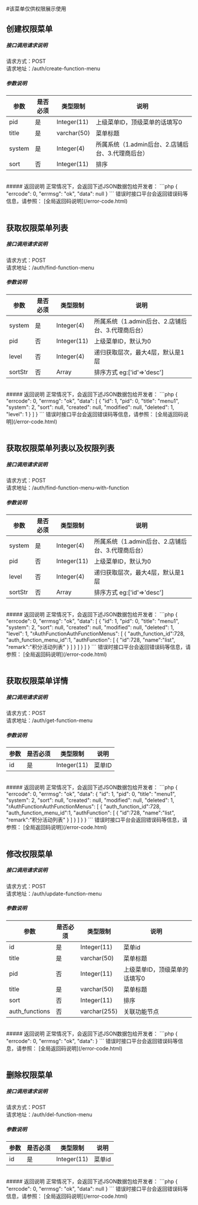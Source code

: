 #该菜单仅供权限展示使用
## __创建权限菜单__
##### 接口调用请求说明
请求方式：POST
<br  />
请求地址：/auth/create-function-menu
<br  />
##### 参数说明
| 参数 | 是否必须 | 类型限制 | 说明 |
| -- | -- | -- | -- |
| pid|是|Integer(11)|上级菜单ID，顶级菜单的话填写0|
| title|是|varchar(50)|菜单标题|
| system|是|Integer(4)|所属系统（1.admin后台、2.店铺后台、3.代理商后台）|
| sort|否|Integer(11)|排序|

<br  />
##### 返回说明
正常情况下，会返回下述JSON数据包给开发者：
```php
{
    "errcode": 0,
    "errmsg": "ok",
    "data": null
}
```
错误时接口平台会返回错误码等信息，请参照：
[全局返回码说明](/error-code.html)
<br  /><br  />


## __获取权限菜单列表__
##### 接口调用请求说明
请求方式：POST
<br  />
请求地址：/auth/find-function-menu
<br  />
##### 参数说明
| 参数 | 是否必须 | 类型限制 | 说明 |
| -- | -- | -- | -- |
| system|是|Integer(4)|所属系统（1.admin后台、2.店铺后台、3.代理商后台）|
| pid|否|Integer(11)|上级菜单ID，默认为0|
| level | 否 | Integer(4) | 递归获取层次，最大4层，默认是1层 |
| sortStr | 否 | Array | 排序方式 eg:['id'=>'desc'] |

<br  />
##### 返回说明
正常情况下，会返回下述JSON数据包给开发者：
```php
{
    "errcode": 0,
    "errmsg": "ok",
    "data": [
        {
            "id": 1,
            "pid": 0,
            "title": "menu1",
            "system": 2,
            "sort": null,
            "created": null,
            "modified": null,
            "deleted": 1,
            "level": 1
        }
    ]
}
```
错误时接口平台会返回错误码等信息，请参照：
[全局返回码说明](/error-code.html)
<br  /><br  />


## __获取权限菜单列表以及权限列表__
##### 接口调用请求说明
请求方式：POST
<br  />
请求地址：/auth/find-function-menu-with-function
<br  />
##### 参数说明
| 参数 | 是否必须 | 类型限制 | 说明 |
| -- | -- | -- | -- |
| system|是|Integer(4)|所属系统（1.admin后台、2.店铺后台、3.代理商后台）|
| pid|否|Integer(11)|上级菜单ID，默认为0|
| level | 否 | Integer(4) | 递归获取层次，最大4层，默认是1层 |
| sortStr | 否 | Array | 排序方式 eg:['id'=>'desc'] |

<br  />
##### 返回说明
正常情况下，会返回下述JSON数据包给开发者：
```php
{
    "errcode": 0,
    "errmsg": "ok",
    "data": [
        {
            "id": 1,
            "pid": 0,
            "title": "menu1",
            "system": 2,
            "sort": null,
            "created": null,
            "modified": null,
            "deleted": 1,
            "level": 1,
            "rAuthFunctionAuthFunctionMenus":
            [
              {
                  "auth_function_id":728,
                  "auth_function_menu_id":1,
                  "authFunction":
                  [
                    {
                       "id":728,
                       "name":"list",
                       "remark":"积分活动列表"
                    }
                  ]
               }
            ]
        }
    ]
}
```
错误时接口平台会返回错误码等信息，请参照：
[全局返回码说明](/error-code.html)
<br  /><br  />


## __获取权限菜单详情__
##### 接口调用请求说明
请求方式：POST
<br  />
请求地址：/auth/get-function-menu
<br  />
##### 参数说明
| 参数 | 是否必须 | 类型限制 | 说明 |
| -- | -- | -- | -- |
| id|是|Integer(11)|菜单ID|

<br  />
##### 返回说明
正常情况下，会返回下述JSON数据包给开发者：
```php
{
    "errcode": 0,
    "errmsg": "ok",
    "data": {
        "id": 1,
        "pid": 0,
        "title": "menu1",
        "system": 2,
        "sort": null,
        "created": null,
        "modified": null,
        "deleted": 1,
        "rAuthFunctionAuthFunctionMenus":
        [
          {
              "auth_function_id":728,
              "auth_function_menu_id":1,
              "authFunction":
              [
                {
                   "id":728,
                   "name":"list",
                   "remark":"积分活动列表"
                }
              ]
           }
        ]
    }
}
```
错误时接口平台会返回错误码等信息，请参照：
[全局返回码说明](/error-code.html)
<br  /><br  />

## __修改权限菜单__
##### 接口调用请求说明
请求方式：POST
<br  />
请求地址：/auth/update-function-menu
<br  />
##### 参数说明
| 参数 | 是否必须 | 类型限制 | 说明 |
| -- | -- | -- | -- |
| id|是|Integer(11)|菜单id|
| title|是|varchar(50)|菜单标题|
| pid|否|Integer(11)|上级菜单ID，顶级菜单的话填写0|
| title|是|varchar(50)|菜单标题|
| sort|否|Integer(11)|排序|
| auth_functions|否|varchar(255)|关联功能节点|

<br  />
##### 返回说明
正常情况下，会返回下述JSON数据包给开发者：
```php
{
    "errcode": 0,
    "errmsg": "ok",
    "data":
}
```
错误时接口平台会返回错误码等信息，请参照：
[全局返回码说明](/error-code.html)
<br  /><br  />

## __删除权限菜单__
##### 接口调用请求说明
请求方式：POST
<br  />
请求地址：/auth/del-function-menu
<br  />
##### 参数说明
| 参数 | 是否必须 | 类型限制 | 说明 |
| -- | -- | -- | -- |
| id|是|Integer(11)|菜单id|

<br  />
##### 返回说明
正常情况下，会返回下述JSON数据包给开发者：
```php
{
    "errcode": 0,
    "errmsg": "ok",
    "data": null
}
```
错误时接口平台会返回错误码等信息，请参照：
[全局返回码说明](/error-code.html)
<br  /><br  />

